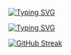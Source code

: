 [![Typing SVG](https://readme-typing-svg.demolab.com?font=Fira+Code&size=22&duration=4000&pause=1000&color=00F78D&background=FFFFFF00&vCenter=true&width=435&lines=Front+End+Developer%2C+-%3E+ReactJS;5%2B+years+of+experience;Striving+for+Full-Stack;Continuously+learning+new+things)](https://git.io/typing-svg)



[![Typing SVG](https://readme-typing-svg.demolab.com?font=Fira+Code&size=16&duration=1&pause=10000&color=00F78D&background=FFFFFF00&vCenter=true&width=435&lines=GitHub+stats)](https://git.io/typing-svg)

[![GitHub Streak](https://streak-stats.demolab.com?user=JuraJuki&theme=dark&hide_border=true&date_format=j%20M%5B%20Y%5D&stroke=00DD84&ring=DD2727&fire=DD7D00&currStreakNum=DD7D00&sideNums=DD7D00&currStreakLabel=00DD84&sideLabels=00DD84&dates=00BE72AF)](https://git.io/streak-stats)

<!--
**JuraJuki/JuraJuki** is a ✨ _special_ ✨ repository because its `README.md` (this file) appears on your GitHub profile.

Here are some ideas to get you started:

- 🔭 I’m currently working on ...
- 🌱 I’m currently learning ...
- 👯 I’m looking to collaborate on ...
- 🤔 I’m looking for help with ...
- 💬 Ask me about ...
- 📫 How to reach me: ...
- 😄 Pronouns: ...
- ⚡ Fun fact: ...
-->
